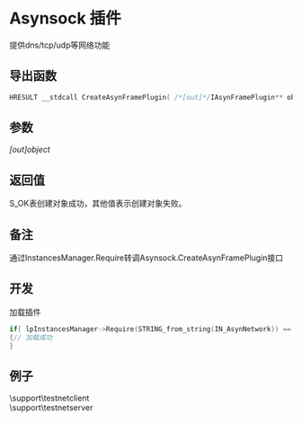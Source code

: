 # Asynsock 插件  

提供dns/tcp/udp等网络功能  

## 导出函数  
```c++  
HRESULT __stdcall CreateAsynFramePlugin( /*[out]*/IAsynFramePlugin** object )    
```  

## 参数
*[out]object*  

## 返回值
S_OK表创建对象成功，其他值表示创建对象失败。  

## 备注
通过InstancesManager.Require转调Asynsock.CreateAsynFramePlugin接口  

## 开发  
加载插件
```c++  
if( lpInstancesManager->Require(STRING_from_string(IN_AsynNetwork)) == S_OK )
{// 加载成功
}
```  

## 例子  
\support\testnetclient  
\support\testnetserver  
